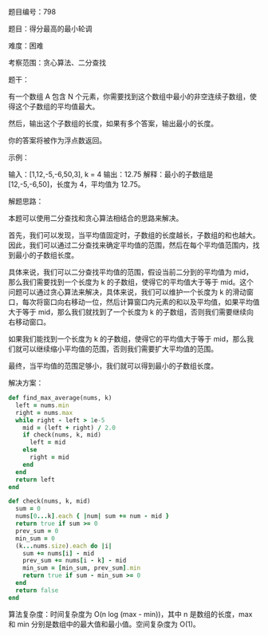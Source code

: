 题目编号：798

题目：得分最高的最小轮调

难度：困难

考察范围：贪心算法、二分查找

题干：

有一个数组 A 包含 N 个元素，你需要找到这个数组中最小的非空连续子数组，使得这个子数组的平均值最大。

然后，输出这个子数组的长度，如果有多个答案，输出最小的长度。

你的答案将被作为浮点数返回。

示例：

输入：[1,12,-5,-6,50,3], k = 4
输出：12.75
解释：最小的子数组是 [12,-5,-6,50]，长度为 4，平均值为 12.75。

解题思路：

本题可以使用二分查找和贪心算法相结合的思路来解决。

首先，我们可以发现，当平均值固定时，子数组的长度越长，子数组的和也越大。因此，我们可以通过二分查找来确定平均值的范围，然后在每个平均值范围内，找到最小的子数组长度。

具体来说，我们可以二分查找平均值的范围，假设当前二分到的平均值为 mid，那么我们需要找到一个长度为 k 的子数组，使得它的平均值大于等于 mid。这个问题可以通过贪心算法来解决，具体来说，我们可以维护一个长度为 k 的滑动窗口，每次将窗口向右移动一位，然后计算窗口内元素的和以及平均值，如果平均值大于等于 mid，那么我们就找到了一个长度为 k 的子数组，否则我们需要继续向右移动窗口。

如果我们能找到一个长度为 k 的子数组，使得它的平均值大于等于 mid，那么我们就可以继续缩小平均值的范围，否则我们需要扩大平均值的范围。

最终，当平均值的范围足够小，我们就可以得到最小的子数组长度。

解决方案：

```ruby
def find_max_average(nums, k)
  left = nums.min
  right = nums.max
  while right - left > 1e-5
    mid = (left + right) / 2.0
    if check(nums, k, mid)
      left = mid
    else
      right = mid
    end
  end
  return left
end

def check(nums, k, mid)
  sum = 0
  nums[0...k].each { |num| sum += num - mid }
  return true if sum >= 0
  prev_sum = 0
  min_sum = 0
  (k...nums.size).each do |i|
    sum += nums[i] - mid
    prev_sum += nums[i - k] - mid
    min_sum = [min_sum, prev_sum].min
    return true if sum - min_sum >= 0
  end
  return false
end
```

算法复杂度：时间复杂度为 O(n log (max - min))，其中 n 是数组的长度，max 和 min 分别是数组中的最大值和最小值。空间复杂度为 O(1)。